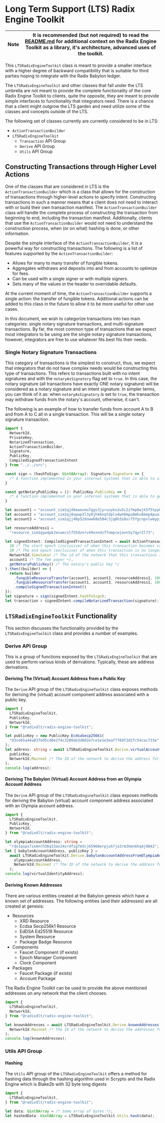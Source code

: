 # Long Term Support (LTS) Radix Engine Toolkit

| **Note** | It is recommended (but not required) to read the [README.md](./README.md) for additional context on the Radix Engine Toolkit as a library, it's architecture, advanced uses of the toolkit. |
| -------- | ------------------------------------------------------------------------------------------------------------------------------------------------------------------------------------------- |

This `LTSRadixEngineToolkit` class is meant to provide a smaller interface with a higher degree of backward compatibility that is suitable for third parties hoping to integrate with the Radix Babylon ledger.

The `LTSRadixEngineToolkit` and other classes that fall under the LTS umbrella are not meant to provide the complete functionality of the core Radix Engine Toolkit to clients, quite the opposite, they are meant to provide simple interfaces to functionality that integrators need. There is a chance that a client might outgrow the LTS garden and need utilize some of the classes and concepts outside of the LTS.

The following set of classes currently are currently considered to be in LTS:

- `ActionTransactionBuilder`
- `LTSRadixEngineToolkit`
  - `Transaction` API Group
  - `Derive` API Group
  - `Utils` API Group

## Constructing Transactions through Higher Level Actions

One of the classes that are considered in LTS is the `ActionTransactionBuilder` which is a class that allows for the construction of transactions through higher-level actions to specify intent. Constructing transactions in such a manner means that a client does not need to interact with or build their own transaction manifest. The `ActionTransactionBuilder` class will handle the complete process of constructing the transaction from beginning to end, including the transaction manifest. Additionally, clients that use the `ActionTransactionBuilder` would not need to understand the construction process, when (or on what) hashing is done, or other information.

Despite the simple interface of the `ActionTransactionBuilder`, it is a powerful way for constructing transactions. The following is a list of features supported by the `ActionTransactionBuilder`:

- Allows for many to many transfer of fungible tokens.
- Aggregates withdraws and deposits into and from accounts to optimize for fees.
- Can be used with a single signer or with multiple signers.
- Sets many of the values in the header to overridable defaults.

At the current moment of time, the `ActionTransactionBuilder` supports a single action: the transfer of fungible tokens. Additional actions can be added to this class in the future to allow it to be more useful for other use cases.

In this document, we wish to categorize transactions into two main categories: single notary signature transactions, and multi-signature transactions. By far, the most common type of transactions that we expect most integrators to be using are the single notary signature transactions, however, integrators are free to use whatever fits best fits their needs. 

### Single Notary Signature Transactions

This category of transactions is the simplest to construct, thus, we expect that integrators that do not have complex needs would be constructing this type of transactions. This refers to transactions built with no intent signatures and with the `notaryAsSignatory` flag set to `true`. In this case, the notary signature (all transactions have exactly ONE notary signature) will be considered as a notary signature and an intent signature. In simpler terms, you can think of it as: when `notaryAsSignatory` is set to `true`, the transaction may withdraw funds from the notary's account, otherwise, it can't. 

The following is an example of how to transfer funds from account A to B and from A to C all in a single transaction. This will be a single notary signature transaction. 

```ts
import {
  NetworkId,
  PrivateKey,
  NotarizedTransaction,
  ActionTransactionBuilder,
  Signature,
  PublicKey,
  CompiledSignedTransactionIntent
} from "../../src";

const sign = (hashToSign: Uint8Array): Signature.Signature => {
  /* A function implemented in your internal systems that is able to sign a given hash and produce a sig. */
}

const getNotaryPublicKey = (): PublicKey.PublicKey => {
  /* A function implemented in your internal systems that is able to get the public key of the notary. */
}

let account1 = "account_sim1qjdkmaevmu7ggs3jyruuykx2u5c2z7mp6wjk5f5tpy6swx5788";
let account2 = "account_sim1qj0vpwp3l3y8jhk6nqtdplx4wh6mpu8mhu6mep4pua3q8tn9us";
let account3 = "account_sim1qjj40p52dnww68e594c3jq6h3s8xr75fgcnpvlwmypjqmqamld";

let resourceAddress1 =
  "resource_sim1qyw4pk2ecwecslf55dznrv49xxndzffnmpcwjavn5y7qyr2l73";

let signedIntent: CompiledSignedTransactionIntent = await ActionTransactionBuilder.new(
  10 /* The start epoch (inclusive) of when this transaction becomes valid */,
  20 /* The end epoch (exclusive) of when this transaction is no longer valid */,
  NetworkId.Simulator /* The id of the network that this transactions is destined for */,
  account1 /* The fee payer */,
  getNotaryPublicKey() /* The notary's public key */
).then((builder) => {
  return builder
    .fungibleResourceTransfer(account1, account2, resourceAddress1, 100)
    .fungibleResourceTransfer(account1, account3, resourceAddress1, 100)
    .compileSignedTransactionIntent()
});
let signature = sign(signedIntent.hashToSign);
let transaction = signedIntent.compileNotarizedTransaction(signature);
```

## `LTSRadixEngineToolkit` Functionality

This section discusses the functionality provided by the `LTSRadixEngineToolkit` class and provides a number of examples.

### Derive API Group

This is a group of functions exposed by the `LTSRadixEngineToolkit` that are used to perform various kinds of derivations. Typically, these are address derivations.

#### Deriving The (Virtual) Account Address from a Public Key

The `Derive` API group of the `LTSRadixEngineToolkit` class exposes methods for deriving the (virtual) account component address associated with a public key.

```ts
import {
  LTSRadixEngineToolkit,
  PublicKey,
  NetworkId,
} from "@radixdlt/radix-engine-toolkit";

let publicKey = new PublicKey.EcdsaSecp256k1(
  "03ce65a44a837dd5cd0e274c3280ab3d602e7ce1e1e3eaff769f2d2fc54cac733e"
);
let address: string = await LTSRadixEngineToolkit.Derive.virtualAccountAddress(
  publicKey,
  NetworkId.Mainnet /* The ID of the network to derive the address for. */
);
console.log(address);
```

#### Deriving The Babylon (Virtual) Account Address from an Olympia Account Address

The `Derive` API group of the `LTSRadixEngineToolkit` class exposes methods for deriving the Babylon (virtual) account component address associated with an Olympia account address.

```ts
import {
  LTSRadixEngineToolkit,
  PublicKey,
  NetworkId,
} from "@radixdlt/radix-engine-toolkit";

let olympiaAccountAddress: string =
  "rdx1qspx7zxmnrh36q33av24srdfzg7m3cj65968erpjuh7ja3rm3kmn6hq4j9842";
let { babylonAccountAddress, publicKey } =
  await LTSRadixEngineToolkit.Derive.babylonAccountAddressFromOlympiaAccountAddress(
    olympiaAccountAddress,
    NetworkId.Mainnet /* The ID of the network to derive the address for. */
  );
console.log(virtualIdentityAddress);
```

#### Deriving Known Addresses

There are various entities created at the Babylon genesis which have a known set of addresses. The following entities (and their addresses) are all created at genesis:

- Resources
  - XRD Resource
  - Ecdsa Secp256k1 Resource
  - EdDSA Ed25519 Resource
  - System Resource
  - Package Badge Resource
- Components
  - Faucet Component (if exists)
  - Epoch Manager Component
  - Clock Component
- Packages
  - Faucet Package (if exists)
  - Account Package

The Radix Engine Toolkit can be used to provide the above mentioned addresses on any network that the client chooses.

```ts
import {
  LTSRadixEngineToolkit,
  NetworkId,
} from "@radixdlt/radix-engine-toolkit";

let knownAddresses = await LTSRadixEngineToolkit.Derive.knownAddresses(
  NetworkId.Mainnet /* The ID of the network to derive the addresses for. */
);
console.log(knownAddresses);
```

### Utils API Group

#### Hashing

The `Utils` API group of the `LTSRadixEngineToolkit` offers a method for hashing data through the hashing algorithm used in Scrypto and the Radix Engine which is Blake2b with 32 byte long digests

```ts
import {
  LTSRadixEngineToolkit,
} from "@radixdlt/radix-engine-toolkit";

let data: Uint8Array = /* Some array of bytes */;
let hashedData: Uint8Array = LTSRadixEngineToolkit.Utils.hash(data);
```
